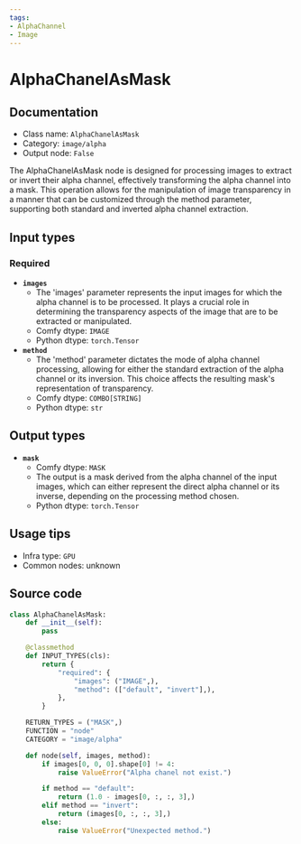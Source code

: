 ```yaml
---
tags:
- AlphaChannel
- Image
---
```


# AlphaChanelAsMask
## Documentation
- Class name: `AlphaChanelAsMask`
- Category: `image/alpha`
- Output node: `False`

The AlphaChanelAsMask node is designed for processing images to extract or invert their alpha channel, effectively transforming the alpha channel into a mask. This operation allows for the manipulation of image transparency in a manner that can be customized through the method parameter, supporting both standard and inverted alpha channel extraction.
## Input types
### Required
- **`images`**
    - The 'images' parameter represents the input images for which the alpha channel is to be processed. It plays a crucial role in determining the transparency aspects of the image that are to be extracted or manipulated.
    - Comfy dtype: `IMAGE`
    - Python dtype: `torch.Tensor`
- **`method`**
    - The 'method' parameter dictates the mode of alpha channel processing, allowing for either the standard extraction of the alpha channel or its inversion. This choice affects the resulting mask's representation of transparency.
    - Comfy dtype: `COMBO[STRING]`
    - Python dtype: `str`
## Output types
- **`mask`**
    - Comfy dtype: `MASK`
    - The output is a mask derived from the alpha channel of the input images, which can either represent the direct alpha channel or its inverse, depending on the processing method chosen.
    - Python dtype: `torch.Tensor`
## Usage tips
- Infra type: `GPU`
- Common nodes: unknown


## Source code
```python
class AlphaChanelAsMask:
    def __init__(self):
        pass

    @classmethod
    def INPUT_TYPES(cls):
        return {
            "required": {
                "images": ("IMAGE",),
                "method": (["default", "invert"],),
            },
        }

    RETURN_TYPES = ("MASK",)
    FUNCTION = "node"
    CATEGORY = "image/alpha"

    def node(self, images, method):
        if images[0, 0, 0].shape[0] != 4:
            raise ValueError("Alpha chanel not exist.")

        if method == "default":
            return (1.0 - images[0, :, :, 3],)
        elif method == "invert":
            return (images[0, :, :, 3],)
        else:
            raise ValueError("Unexpected method.")

```

